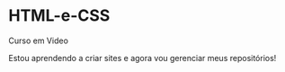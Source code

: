 # HTML-e-CSS
Curso em Video

Estou  aprendendo a criar sites e agora vou gerenciar meus repositórios!